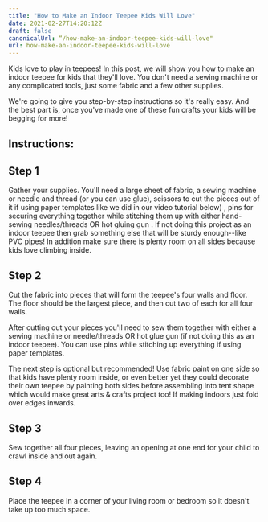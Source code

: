 ```yaml
---
title: "How to Make an Indoor Teepee Kids Will Love"
date: 2021-02-27T14:20:12Z
draft: false
canonicalUrl: “/how-make-an-indoor-teepee-kids-will-love"
url: how-make-an-indoor-teepee-kids-will-love
---
```


Kids love to play in teepees! In this post, we will show you how to make an indoor teepee for kids that they'll love. You don't need a sewing machine or any complicated tools, just some fabric and a few other supplies.

We're going to give you step-by-step instructions so it's really easy. And the best part is, once you've made one of these fun crafts your kids will be begging for more!

## Instructions:

## Step 1

Gather your supplies. You'll need a large sheet of fabric, a sewing machine or needle and thread (or you can use glue), scissors to cut the pieces out of it if using paper templates like we did in our video tutorial below) , pins for securing everything together while stitching them up with either hand-sewing needles/threads OR hot gluing gun . If not doing this project as an indoor teepee then grab something else that will be sturdy enough--like PVC pipes! In addition make sure there is plenty room on all sides because kids love climbing inside.

## Step 2

Cut the fabric into pieces that will form the teepee's four walls and floor. The floor should be the largest piece, and then cut two of each for all four walls.

After cutting out your pieces you'll need to sew them together with either a sewing machine or needle/threads OR hot glue gun (if not doing this as an indoor teepee). You can use pins while stitching up everything if using paper templates.

The next step is optional but recommended! Use fabric paint on one side so that kids have plenty room inside, or even better yet they could decorate their own teepee by painting both sides before assembling into tent shape which would make great arts & crafts project too! If making indoors just fold over edges inwards.

## Step 3

Sew together all four pieces, leaving an opening at one end for your child to crawl inside and out again.

## Step 4

Place the teepee in a corner of your living room or bedroom so it doesn't take up too much space.
